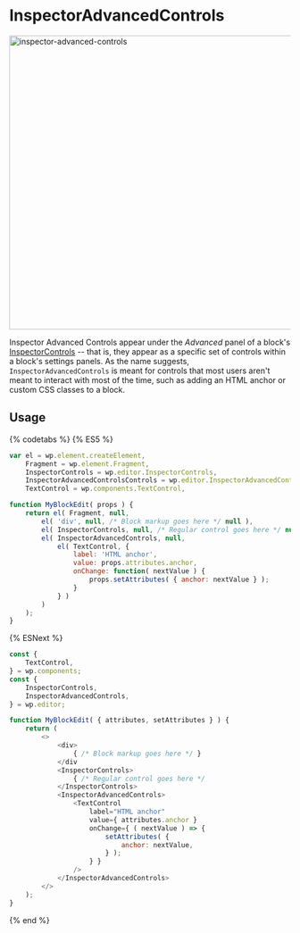 # InspectorAdvancedControls

<img src="https://user-images.githubusercontent.com/150562/94028603-df90bf00-fdb3-11ea-9e6f-eb15c5631d85.png" with="281" height="527" alt="inspector-advanced-controls">

Inspector Advanced Controls appear under the _Advanced_ panel of a block's [InspectorControls](https://github.com/WordPress/gutenberg/blob/master/packages/block-editor/src/components/inspector-controls/README.md) -- that is, they appear as a specific set of controls within a block's settings panels. As the name suggests, `InspectorAdvancedControls` is meant for controls that most users aren't meant to interact with most of the time, such as adding an HTML anchor or custom CSS classes to a block.

## Usage

{% codetabs %}
{% ES5 %}
```js
var el = wp.element.createElement,
	Fragment = wp.element.Fragment,
	InspectorControls = wp.editor.InspectorControls,
	InspectorAdvancedControlsControls = wp.editor.InspectorAdvancedControls,
	TextControl = wp.components.TextControl,

function MyBlockEdit( props ) {
	return el( Fragment, null, 
		el( 'div', null, /* Block markup goes here */ null ),
		el( InspectorControls, null, /* Regular control goes here */ null ),
		el( InspectorAdvancedControls, null,
			el( TextControl, {
				label: 'HTML anchor',
				value: props.attributes.anchor,
				onChange: function( nextValue ) {
					props.setAttributes( { anchor: nextValue } );
				}
			} )
		)
	);
}
```
{% ESNext %}
```js
const {
	TextControl,
} = wp.components;
const {
	InspectorControls,
	InspectorAdvancedControls,
} = wp.editor;

function MyBlockEdit( { attributes, setAttributes } ) {
	return (
		<>
			<div>
				{ /* Block markup goes here */ }
			</div
			<InspectorControls>
				{ /* Regular control goes here */
			</InspectorControls>
			<InspectorAdvancedControls>
				<TextControl
					label="HTML anchor"
					value={ attributes.anchor }
					onChange={ ( nextValue ) => {
						setAttributes( {
							anchor: nextValue,
						} );
					} }
				/>
			</InspectorAdvancedControls>
		</>
	);
}
```
{% end %}
